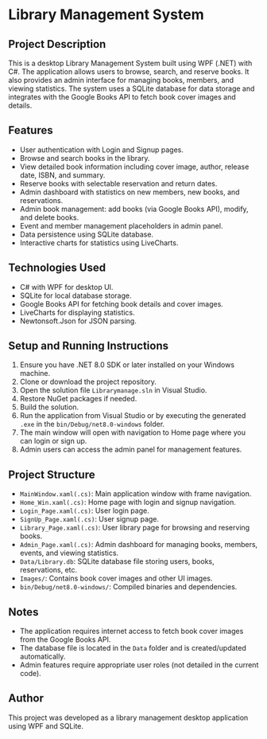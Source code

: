 # Library Management System

## Project Description
This is a desktop Library Management System built using WPF (.NET) with C#. The application allows users to browse, search, and reserve books. It also provides an admin interface for managing books, members, and viewing statistics. The system uses a SQLite database for data storage and integrates with the Google Books API to fetch book cover images and details.

## Features
- User authentication with Login and Signup pages.
- Browse and search books in the library.
- View detailed book information including cover image, author, release date, ISBN, and summary.
- Reserve books with selectable reservation and return dates.
- Admin dashboard with statistics on new members, new books, and reservations.
- Admin book management: add books (via Google Books API), modify, and delete books.
- Event and member management placeholders in admin panel.
- Data persistence using SQLite database.
- Interactive charts for statistics using LiveCharts.

## Technologies Used
- C# with WPF for desktop UI.
- SQLite for local database storage.
- Google Books API for fetching book details and cover images.
- LiveCharts for displaying statistics.
- Newtonsoft.Json for JSON parsing.

## Setup and Running Instructions
1. Ensure you have .NET 8.0 SDK or later installed on your Windows machine.
2. Clone or download the project repository.
3. Open the solution file `Librarymanage.sln` in Visual Studio.
4. Restore NuGet packages if needed.
5. Build the solution.
6. Run the application from Visual Studio or by executing the generated `.exe` in the `bin/Debug/net8.0-windows` folder.
7. The main window will open with navigation to Home page where you can login or sign up.
8. Admin users can access the admin panel for management features.

## Project Structure
- `MainWindow.xaml(.cs)`: Main application window with frame navigation.
- `Home_Win.xaml(.cs)`: Home page with login and signup navigation.
- `Login_Page.xaml(.cs)`: User login page.
- `SignUp_Page.xaml(.cs)`: User signup page.
- `Library_Page.xaml(.cs)`: User library page for browsing and reserving books.
- `Admin_Page.xaml(.cs)`: Admin dashboard for managing books, members, events, and viewing statistics.
- `Data/Library.db`: SQLite database file storing users, books, reservations, etc.
- `Images/`: Contains book cover images and other UI images.
- `bin/Debug/net8.0-windows/`: Compiled binaries and dependencies.

## Notes
- The application requires internet access to fetch book cover images from the Google Books API.
- The database file is located in the `Data` folder and is created/updated automatically.
- Admin features require appropriate user roles (not detailed in the current code).

## Author
This project was developed as a library management desktop application using WPF and SQLite.
